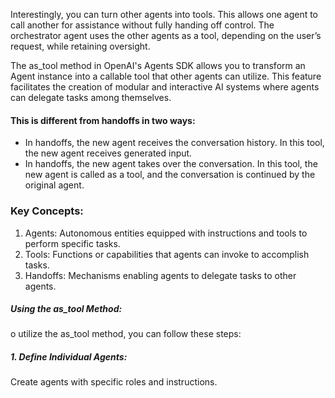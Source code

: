 

Interestingly, you can turn other agents into tools. This allows one agent to call another for assistance without fully handing off control. The orchestrator agent uses the other agents as a tool, depending on the user’s request, while retaining oversight.

The as_tool method in OpenAI's Agents SDK allows you to transform an Agent instance into a callable tool that other agents can utilize. This feature facilitates the creation of modular and interactive AI systems where agents can delegate tasks among themselves.

#### This is different from handoffs in two ways:

* In handoffs, the new agent receives the conversation history. In this tool, the new agent receives generated input.
* In handoffs, the new agent takes over the conversation. In this tool, the new agent is called as a tool, and the conversation is continued by the original agent.

### Key Concepts:
1. Agents: Autonomous entities equipped with instructions and tools to perform specific tasks.
2. Tools: Functions or capabilities that agents can invoke to accomplish tasks.
3. Handoffs: Mechanisms enabling agents to delegate tasks to other agents.


##### Using the as_tool Method:
o utilize the as_tool method, you can follow these steps:
 
##### 1. Define Individual Agents:
Create agents with specific roles and instructions.




